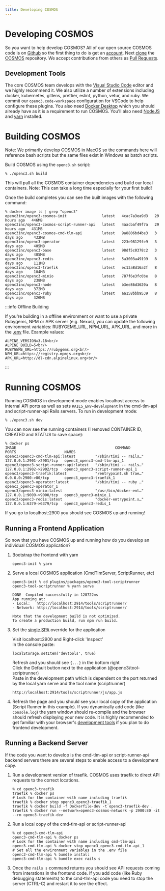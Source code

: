```yaml
---
title: Developing COSMOS
---
```


# Developing COSMOS

So you want to help develop COSMOS? All of our open source COSMOS code is on [Github](https://github.com/) so the first thing to do is get an [account](https://github.com/join). Next [clone](https://docs.github.com/en/repositories/creating-and-managing-repositories/cloning-a-repository) the [COSMOS](https://github.com/openc3/cosmos) repository. We accept contributions from others as [Pull Requests](https://docs.github.com/en/pull-requests/collaborating-with-pull-requests/proposing-changes-to-your-work-with-pull-requests/about-pull-requests).

## Development Tools

The core COSMOS team develops with the [Visual Studio Code](https://code.visualstudio.com/) editor and we highly recommend it. We also utilize a number of extensions including docker, kubernetes, gitlens, prettier, eslint, python, vetur, and ruby. We commit our `openc3.code-workspace` configuration for VSCode to help configure these plugins. You also need [Docker Desktop](https://www.docker.com/products/docker-desktop) which you should already have as it is a requirement to run COSMOS. You'll also need [NodeJS](https://nodejs.org/en/download/) and [yarn](https://yarnpkg.com/getting-started/install) installed.

# Building COSMOS

Note: We primarily develop COSMOS in MacOS so the commands here will reference bash scripts but the same files exist in Windows as batch scripts.

Build COSMOS using the `openc3.sh` script:

    % ./openc3.sh build

This will pull all the COSMOS container dependencies and build our local containers. Note: This can take a long time especially for your first build!

Once the build completes you can see the built images with the following command:

    % docker image ls | grep "openc3"
    openc3inc/openc3-cosmos-init                latest   4cac7a3ea9d3   29 hours ago   446MB
    openc3inc/openc3-cosmos-script-runner-api   latest   4aacbaf49f7a   29 hours ago   431MB
    openc3inc/openc3-cosmos-cmd-tlm-api         latest   9a8806bd4be3   3 days ago     432MB
    openc3inc/openc3-operator                   latest   223e98129fe9   3 days ago     405MB
    openc3inc/openc3-base                       latest   98df5c0378c2   3 days ago     405MB
    openc3inc/openc3-redis                      latest   5a3003a49199   8 days ago     111MB
    openc3inc/openc3-traefik                    latest   ec13a8d16a2f   8 days ago     104MB
    openc3inc/openc3-minio                      latest   787f6e3fc0be   8 days ago     238MB
    openc3inc/openc3-node                       latest   b3ee86d3620a   8 days ago     372MB
    openc3inc/openc3-ruby                       latest   aa158bbb9539   8 days ago     326MB

:::info Offline Building

If you're building in a offline environment or want to use a private Rubygems, NPM or APK server (e.g. Nexus), you can update the following environment variables: RUBYGEMS_URL, NPM_URL, APK_URL, and more in the [.env](https://github.com/openc3/cosmos/blob/main/.env) file. Example values:

    ALPINE_VERSION=3.18<br/>
    ALPINE_BUILD=5<br/>
    RUBYGEMS_URL=https://rubygems.org<br/>
    NPM_URL=https://registry.npmjs.org<br/>
    APK_URL=http://dl-cdn.alpinelinux.org<br/>

:::

# Running COSMOS

Running COSMOS in development mode enables localhost access to internal API ports as well as sets `RAILS_ENV=development` in the cmd-tlm-api and script-runner-api Rails servers. To run in development mode:

    % ./openc3.sh dev

You can now see the running containers (I removed CONTAINER ID, CREATED and STATUS to save space):

    % docker ps
    IMAGE                                             COMMAND                  PORTS                      NAMES
    openc3/openc3-cmd-tlm-api:latest         "/sbin/tini -- rails…"   127.0.0.1:2901->2901/tcp   openc3_openc3-cmd-tlm-api_1
    openc3/openc3-script-runner-api:latest   "/sbin/tini -- rails…"   127.0.0.1:2902->2902/tcp   openc3_openc3-script-runner-api_1
    openc3/openc3-traefik:latest             "/entrypoint.sh trae…"   0.0.0.0:2900->80/tcp       openc3_openc3-traefik_1
    openc3/openc3-operator:latest            "/sbin/tini -- ruby …"                              openc3_openc3-operator_1
    openc3/openc3-minio:latest               "/usr/bin/docker-ent…"   127.0.0.1:9000->9000/tcp   openc3_openc3-minio_1
    openc3/openc3-redis:latest               "docker-entrypoint.s…"   127.0.0.1:6379->6379/tcp   openc3_openc3-redis_1

If you go to localhost:2900 you should see COSMOS up and running!

## Running a Frontend Application

So now that you have COSMOS up and running how do you develop an individual COSMOS application?

1.  Bootstrap the frontend with yarn

        openc3-init % yarn

1.  Serve a local COSMOS application (CmdTlmServer, ScriptRunner, etc)

        openc3-init % cd plugins/packages/openc3-tool-scriptrunner
        openc3-tool-scriptrunner % yarn serve

        DONE  Compiled successfully in 128722ms
        App running at:
        - Local:   http://localhost:2914/tools/scriptrunner/
        - Network: http://localhost:2914/tools/scriptrunner/

        Note that the development build is not optimized.
        To create a production build, run npm run build.

1.  Set the [single SPA](https://single-spa.js.org/) override for the application

    Visit localhost:2900 and Right-click 'Inspect'<br/>
    In the console paste:

        localStorage.setItem('devtools', true)

    Refresh and you should see `{...}` in the bottom right<br/>
    Click the Default button next to the application (@openc3/tool-scriptrunner)<br/>
    Paste in the development path which is dependent on the port returned by the local yarn serve and the tool name (scriptrunner)

        http://localhost:2914/tools/scriptrunner/js/app.js

1.  Refresh the page and you should see your local copy of the application (Script Runner in this example). If you dynamically add code (like `console.log`) the yarn window should re-compile and the browser should refresh displaying your new code. It is highly recommended to get familiar with your browser's [development tools](https://developer.chrome.com/docs/devtools/overview/) if you plan to do frontend development.

## Running a Backend Server

If the code you want to develop is the cmd-tlm-api or script-runner-api backend servers there are several steps to enable access to a development copy.

1.  Run a development version of traefik. COSMOS uses traefik to direct API requests to the correct locations.

        % cd openc3-traefik
        traefik % docker ps
        # Look for the container with name including traefik
        traefik % docker stop openc3_openc3-traefik_1
        traefik % docker build -f Dockerfile-dev -t openc3-traefik-dev .
        traefik % docker run --network=openc3-cosmos-network -p 2900:80 -it --rm openc3-traefik-dev

1.  Run a local copy of the cmd-tlm-api or script-runner-api

        % cd openc3-cmd-tlm-api
        openc3-cmd-tlm-api % docker ps
        # Look for the container with name including cmd-tlm-api
        openc3-cmd-tlm-api % docker stop openc3_openc3-cmd-tlm-api_1
        # Set all the environment variables in the .env file
        openc3-cmd-tlm-api % bundle install
        openc3-cmd-tlm-api % bundle exec rails s

1.  Once the `rails s` command returns you should see API requests coming from interations in the frontend code. If you add code (like Ruby debugging statements) to the cmd-tlm-api code you need to stop the server (CTRL-C) and restart it to see the effect.
